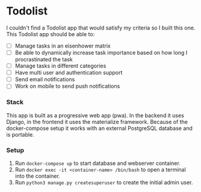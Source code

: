 # Todolist

I couldn't find a Todolist app that would satisfy my criteria so I built this one. This Todolist app should be able to:

- [ ] Manage tasks in an eisenhower matrix
- [ ] Be able to dynamically increase task importance based on how long I procrastinated the task
- [ ] Manage tasks in different categories
- [ ] Have multi user and authentication support
- [ ] Send email notifications
- [ ] Work on mobile to send push notifications

### Stack

This app is built as a progressive web app (pwa). In the backend it uses Django, in the frontend it uses the materialize
framework. Because of the docker-compose setup it works with an external PostgreSQL database and is portable.

### Setup

1. Run `docker-compose up` to start database and webserver container.
2. Run `docker exec -it <container-name> /bin/bash` to open a terminal into the container.
3. Run `python3 manage.py createsuperuser` to create the initial admin user.